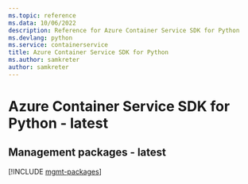 ```yaml
---
ms.topic: reference
ms.data: 10/06/2022
description: Reference for Azure Container Service SDK for Python
ms.devlang: python
ms.service: containerservice
title: Azure Container Service SDK for Python
ms.author: samkreter
author: samkreter
---
```

# Azure Container Service SDK for Python - latest

## Management packages - latest
[!INCLUDE [mgmt-packages](container-service-mgmt-index.md)]